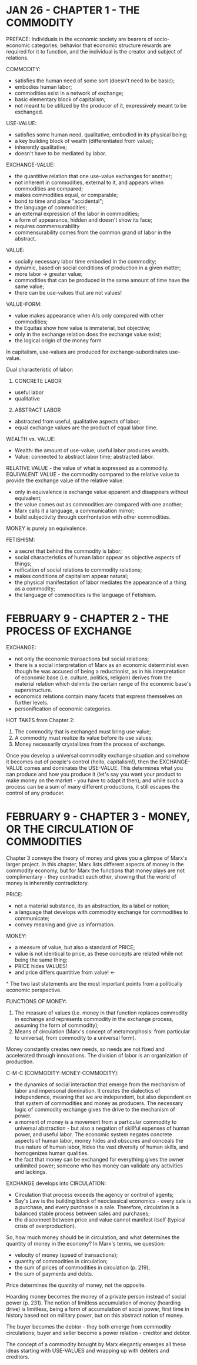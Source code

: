 # JAN 26 - CHAPTER 1 - THE COMMODITY

PREFACE: Individuals in the economic society are bearers of socio-economic categories; behavior that economic structure rewards are required for it to function, and the individual is the creator and subject of relations.

COMMODITY:
- satisfies the human need of some sort (doesn't need to be basic);
- embodies human labor;
- commodities exist in a network of exchange;
- basic elementary block of capitalism;
- not meant to be utilized by the producer of it, expressively meant to be exchanged.

USE-VALUE:
- satisfies some human need, qualitative, embodied in its physical being;
- a key building block of wealth (differentiated from value);
- inherently qualitative;
- doesn't have to be mediated by labor.

EXCHANGE-VALUE:
- the quantitive relation that one use-value exchanges for another;
- not inherent in commodities, external to it, and appears when commodities are compared;
- makes commodities equal, or comparable;
- bond to time and place "accidental";
- the language of commodities;
- an external expression of the labor in commodities;
- a form of appearance, hidden and doesn't show its face;
- requires commensurability
- commensurability comes from the common grand of labor in the abstract.

VALUE:
- socially necessary labor time embodied in the commodity;
- dynamic, based on social conditions of production in a given matter;
- more labor -> greater value;
- commodities that can be produced in the same amount of time have the same value;
- there can be use-values that are not values!

VALUE-FORM:
- value makes appearance when A/s only compared with other commodities;
- the Equitas show how value is immaterial, but objective;
- only in the exchange relation does the exchange value exist;
- the logical origin of the money form

In capitalism, use-values are produced for exchange-subordinates use-value.

Dual characteristic of labor:
1. CONCRETE LABOR
- useful labor
- qualitative
2. ABSTRACT LABOR
- abstracted from useful, qualitative aspects of labor;
- equal exchange values are the product of equal labor time.

WEALTH vs. VALUE:
- Wealth: the amount of use-value; useful labor produces wealth.
- Value: connected to abstract labor time; abstracted labor.

RELATIVE VALUE - the value of what is expressed as a commodity.
EQUIVALENT VALUE - the commodity compared to the relative value to provide the exchange value of the relative value. 
- only in equivalence is exchange value apparent and disappears without equivalent;
- the value comes out as commodities are compared with one another;
- Marx calls it a language, a communication mirror;
- build subjectivity through confrontation with other commodities.

MONEY is purely an equivalence.

FETISHISM: 
- a secret that behind the commodity is labor;
- social characteristics of human labor appear as objective aspects of things;
- reification of social relations to commodity relations;
- makes conditions of capitalism appear natural;
- the physical manifestation of labor mediates the appearance of a thing as a commodity;
- the language of commodities is the language of Fetishism.

# FEBRUARY 9 - CHAPTER 2 - THE PROCESS OF EXCHANGE

EXCHANGE:
- not only the economic transactions but social relations;
- there is a social interpretation of Marx as an economic determinist
even though he was accused of being a reductionist, as in his interpretation of economic base (i.e. culture, politics, religion) derives from the material relation which delimits the certain range of the economic base's superstructure. 
- economics relations contain many facets that express themselves on further levels.
- personification of economic categories.

HOT TAKES from Chapter 2:
1. The commodity that is exchanged must bring use value;
2. A commodity must realize its value before its use values;
3. Money necessarily crystallizes from the process of exchange.

Once you develop a universal commodity exchange situation and somehow it becomes out of people's control (hello, capitalism!), then the EXCHANGE-VALUE comes and dominates the USE-VALUE. This determines what you can produce and how you produce it (let's say you want your product to make money on the market - you have to adapt it then); and while such a process can be a sum of many different productions, it still escapes the control of any producer. 

# FEBRUARY 9 - CHAPTER 3 - MONEY, OR THE CIRCULATION OF COMMODITIES

Chapter 3 conveys the theory of money and gives you a glimpse of Marx's larger project. In this chapter, Marx lists different aspects of money in the commodity economy, but for Marx the functions that money plays are not complimentary - they contradict each other, showing that the world of money is inherently contradictory.

PRICE:
- not a material substance, its an abstraction, its a label or notion;
- a language that develops with commodity exchange for commodities to communicate;
- convey meaning and give us information.

MONEY:
- a measure of value, but also a standard of PRICE;
- value is not identical to price, as these concepts are related while not being the same thing; 
- PRICE hides VALUES! 
- and price differs quantitive from value! <- 

^ The two last statements are the most important points from a politically economic perspective.

FUNCTIONS OF MONEY:
1. The measure of values (i.e. money in that function replaces commodity in exchange and represents commodity in the exchange process, assuming the form of commodity);
2. Means of circulation (Marx's concept of metamorphosis: from particular to universal, from commodity to a universal form).


Money constantly creates new needs, so needs are not fixed and accelerated through innovations. The division of labor is an organization of production.

C-M-C (COMMODITY-MONEY-COMMODITY):
- the dynamics of social interaction that emerge from the mechanism of labor and impersonal domination. It creates the dialectics of independence, meaning that we are independent, but also dependent on that system of commodities and money as producers. The necessary logic of commodity exchange gives the drive to the mechanism of power.
- a moment of money is a movement from a particular commodity to universal abstraction - but also a negation of skillful expenses of human power, and useful labor. The economic system negates concrete aspects of human labor, money hides and obscures and conceals the true nature of human labor, hides the vast diversity of human skills, and homogenizes human qualities.
- the fact that money can be exchanged for everything gives the owner unlimited power; someone who has money can validate any activities and lackings.

EXCHANGE develops into CIRCULATION:
- Circulation that process exceeds the agency or control of agents;
- Say's Law is the building block of neoclassical economics - every sale is a purchase, and every purchase is a sale. Therefore, circulation is a balanced stable process between sales and purchases;
- the disconnect between price and value cannot manifest itself (typical crisis of overproduction).

So, how much money should be in circulation, and what determines the quantity of money in the economy? In Marx's terms, we question:

- velocity of money (speed of transactions);
- quantity of commodities in circulation;
- the sum of prices of commodities in circulation (p. 219);
- the sum of payments and debts.

Price determines the quantity of money, not the opposite.

Hoarding money becomes the money of a private person instead of social power (p. 231). The notion of limitless accumulation of money (hoarding drive) is limitless, being a form of accumulation of social power, first time in history based not on military power, but on this abstract notion of money.

The buyer becomes the debtor - they both emerge from commodity circulations; buyer and seller become a power relation - creditor and debtor. 

The concept of a commodity brought by Marx elegantly emerges all these ideas starting with USE-VALUES and wrapping up with debters and creditors.
